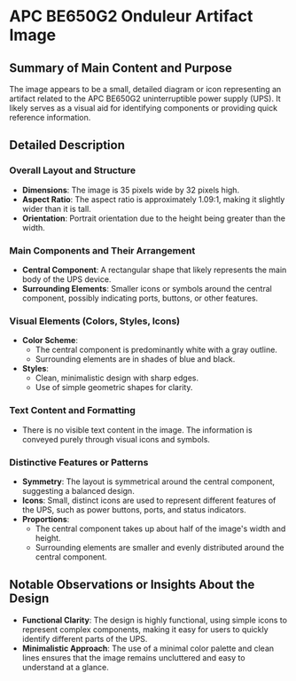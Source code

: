 # APC BE650G2 Onduleur Artifact Image

## Summary of Main Content and Purpose
The image appears to be a small, detailed diagram or icon representing an artifact related to the APC BE650G2 uninterruptible power supply (UPS). It likely serves as a visual aid for identifying components or providing quick reference information.

## Detailed Description

### Overall Layout and Structure
- **Dimensions**: The image is 35 pixels wide by 32 pixels high.
- **Aspect Ratio**: The aspect ratio is approximately 1.09:1, making it slightly wider than it is tall.
- **Orientation**: Portrait orientation due to the height being greater than the width.

### Main Components and Their Arrangement
- **Central Component**: A rectangular shape that likely represents the main body of the UPS device.
- **Surrounding Elements**: Smaller icons or symbols around the central component, possibly indicating ports, buttons, or other features.

### Visual Elements (Colors, Styles, Icons)
- **Color Scheme**:
  - The central component is predominantly white with a gray outline.
  - Surrounding elements are in shades of blue and black.
- **Styles**:
  - Clean, minimalistic design with sharp edges.
  - Use of simple geometric shapes for clarity.

### Text Content and Formatting
- There is no visible text content in the image. The information is conveyed purely through visual icons and symbols.

### Distinctive Features or Patterns
- **Symmetry**: The layout is symmetrical around the central component, suggesting a balanced design.
- **Icons**: Small, distinct icons are used to represent different features of the UPS, such as power buttons, ports, and status indicators.
- **Proportions**:
  - The central component takes up about half of the image's width and height.
  - Surrounding elements are smaller and evenly distributed around the central component.

## Notable Observations or Insights About the Design
- **Functional Clarity**: The design is highly functional, using simple icons to represent complex components, making it easy for users to quickly identify different parts of the UPS.
- **Minimalistic Approach**: The use of a minimal color palette and clean lines ensures that the image remains uncluttered and easy to understand at a glance.